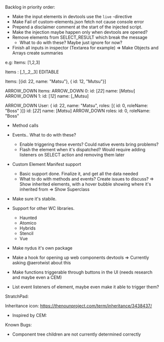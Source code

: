 Backlog in priority order:

- Make the input elements in devtools use the `live` -directive
- Make Fail of custom-elements.json fetch not cause console error
- Prepend a disclaimer comment at the start of the injected script.
- Make the injection maybe happen only when devtools are opened? 
- Remove elements from SELECT_RESULT which break the message
    - What to do with these? Maybe just ignore for now?
- Finish all inputs in inspector (Textarea for example)
=> Make Objects and Arrays create summaries

e.g: Items: [1,2,3] 

Items : [_1,_2,_3] EDITABLE

Items: [{id: 22, name: "Matsu"}, { id: 12, "Mutsu"}]

ARROW_DOWN Items:
               ARROW_DOWN 0:
                            id: [_22_]
                            name: [_Matsu_]
               ARROW_DOWN 1:
                            id: [_12_]
                            name: [_Mutsu]


ARROW_DOWN User: { id: 22, name: "Matsu", roles: [{ id: 0, roleName: "Boss" }]}
                id: [_22_]
                name: [_Matsu_]
     ARROW_DOWN roles:
                    id: 0,
                    roleName: "Boss"
            

- Method calls
- Events.. What to do with these?
    - Enable triggering these events? Could native events bring problems?
    - Flash the element when it's dispatched? Would require adding listeners on SELECT action and removing them later

- Custom Element Manifest support
    - Basic support done. Finalize it, and get all the data needed
    - What to do with methods and events? Create issues to discuss?
=> Show inherited elements, with a hover bubble showing where it's inherited from
=> Show Superclass

- Make sure it's stabile.
- Support for other WC libraries. 
    - Haunted
    - Atomico
    - Hybrids
    - Stencil
    - Vue

- Make nydus it's own package
- Make a hook for opening up web components devtools => Currently asking @aerotwist about this
- Make functions triggerable through buttons in the UI (needs research and maybe even a CEM)
- List event listeners of element, maybe even make it able to trigger them?


StratchPad:

Inheritance icon: 
https://thenounproject.com/term/inheritance/3438437/


- Inspired by CEM:



Known Bugs:

- Component tree children are not currently determined correctly

